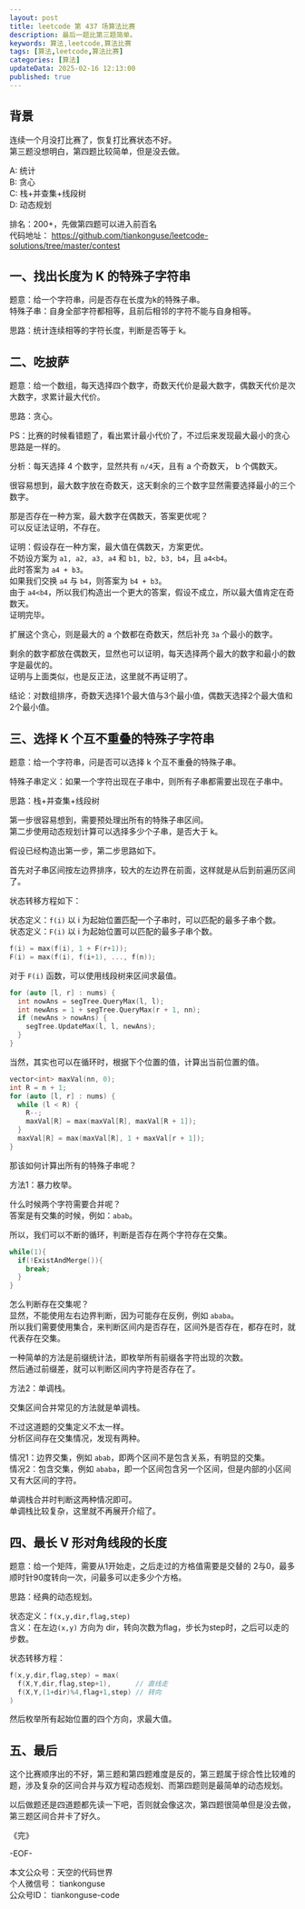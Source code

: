 ```yaml
---
layout: post  
title: leetcode 第 437 场算法比赛  
description: 最后一题比第三题简单。  
keywords: 算法,leetcode,算法比赛  
tags: [算法,leetcode,算法比赛]  
categories: [算法]  
updateData: 2025-02-16 12:13:00  
published: true  
---
```



## 背景  


连续一个月没打比赛了，恢复打比赛状态不好。  
第三题没想明白，第四题比较简单，但是没去做。  


A: 统计  
B: 贪心  
C: 栈+并查集+线段树  
D: 动态规划  


排名：200+，先做第四题可以进入前百名  
代码地址： https://github.com/tiankonguse/leetcode-solutions/tree/master/contest  


## 一、找出长度为 K 的特殊子字符串  


题意：给一个字符串，问是否存在长度为k的特殊子串。  
特殊子串：自身全部字符都相等，且前后相邻的字符不能与自身相等。  


思路：统计连续相等的字符长度，判断是否等于 k。  


## 二、吃披萨  


题意：给一个数组，每天选择四个数字，奇数天代价是最大数字，偶数天代价是次大数字，求累计最大代价。  


思路：贪心。  


PS：比赛的时候看错题了，看出累计最小代价了，不过后来发现最大最小的贪心思路是一样的。  


分析：每天选择 4 个数字，显然共有 `n/4`天，且有 a 个奇数天， b 个偶数天。  


很容易想到，最大数字放在奇数天，这天剩余的三个数字显然需要选择最小的三个数字。  


那是否存在一种方案，最大数字在偶数天，答案更优呢？  
可以反证法证明，不存在。  


证明：假设存在一种方案，最大值在偶数天，方案更优。  
不妨设方案为 `a1, a2, a3, a4` 和 `b1, b2, b3, b4`，且 `a4<b4`。  
此时答案为 `a4 + b3`。  
如果我们交换 `a4` 与 `b4`，则答案为 `b4 + b3`。  
由于 `a4<b4`，所以我们构造出一个更大的答案，假设不成立，所以最大值肯定在奇数天。  
证明完毕。  


扩展这个贪心，则是最大的 a 个数都在奇数天，然后补充 `3a` 个最小的数字。  


剩余的数字都放在偶数天，显然也可以证明，每天选择两个最大的数字和最小的数字是最优的。  
证明与上面类似，也是反正法，这里就不再证明了。  



结论：对数组排序，奇数天选择1个最大值与3个最小值，偶数天选择2个最大值和2个最小值。  


## 三、选择 K 个互不重叠的特殊子字符串  


题意：给一个字符串，问是否可以选择 k 个互不重叠的特殊子串。  


特殊子串定义：如果一个字符出现在子串中，则所有子串都需要出现在子串中。  



思路：栈+并查集+线段树   


第一步很容易想到，需要预处理出所有的特殊子串区间。  
第二步使用动态规划计算可以选择多少个子串，是否大于 k。  


假设已经构造出第一步，第二步思路如下。  


首先对子串区间按左边界排序，较大的左边界在前面，这样就是从后到前遍历区间了。  


状态转移方程如下：  


状态定义：`f(i)` 以 i 为起始位置匹配一个子串时，可以匹配的最多子串个数。  
状态定义：`F(i)` 以 i 为起始位置可以匹配的最多子串个数。  


```cpp
f(i) = max(f(i), 1 + F(r+1));
F(i) = max(f(i), f(i+1), ..., f(n));
```


对于 `F(i)` 函数，可以使用线段树来区间求最值。  


```cpp
for (auto [l, r] : nums) {
  int nowAns = segTree.QueryMax(l, l);
  int newAns = 1 + segTree.QueryMax(r + 1, nn);
  if (newAns > nowAns) {
    segTree.UpdateMax(l, l, newAns);
  }
}
```


当然，其实也可以在循环时，根据下个位置的值，计算出当前位置的值。  


```cpp
vector<int> maxVal(nn, 0);
int R = n + 1;
for (auto [l, r] : nums) {
  while (l < R) {
    R--;
    maxVal[R] = max(maxVal[R], maxVal[R + 1]);
  }
  maxVal[R] = max(maxVal[R], 1 + maxVal[r + 1]);
}
```


那该如何计算出所有的特殊子串呢？  


方法1：暴力枚举。  

 
什么时候两个字符需要合并呢？  
答案是有交集的时候，例如：`abab`。  


所以，我们可以不断的循环，判断是否存在两个字符存在交集。  


```cpp
while(1){
  if(!ExistAndMerge()){
    break;
  }
}
```


怎么判断存在交集呢？  
显然，不能使用左右边界判断，因为可能存在反例，例如 `ababa`。  
所以我们需要使用集合，来判断区间内是否存在，区间外是否存在，都存在时，就代表存在交集。  


一种简单的方法是前缀统计法，即枚举所有前缀各字符出现的次数。  
然后通过前缀差，就可以判断区间内字符是否存在了。  


方法2：单调栈。  


交集区间合并常见的方法就是单调栈。  


不过这道题的交集定义不太一样。  
分析区间存在交集情况，发现有两种。  


情况1：边界交集，例如 `abab`，即两个区间不是包含关系，有明显的交集。  
情况2：包含交集，例如 `ababa`，即一个区间包含另一个区间，但是内部的小区间又有大区间的字符。  


单调栈合并时判断这两种情况即可。  
单调栈比较复杂，这里就不再展开介绍了。  



## 四、最长 V 形对角线段的长度


题意：给一个矩阵，需要从1开始走，之后走过的方格值需要是交替的 2与0，最多顺时针90度转向一次，问最多可以走多少个方格。  


思路：经典的动态规划。  


状态定义：`f(x,y,dir,flag,step)`  
含义：在左边`(x,y)` 方向为 dir，转向次数为flag，步长为step时，之后可以走的步数。  


状态转移方程：  


```cpp
f(x,y,dir,flag,step) = max(
  f(X,Y,dir,flag,step+1),      // 直线走
  f(X,Y,(1+dir)%4,flag+1,step) // 转向
)
```


然后枚举所有起始位置的四个方向，求最大值。  


## 五、最后  


这个比赛顺序出的不好，第三题和第四题难度是反的，第三题属于综合性比较难的题，涉及复杂的区间合并与双方程动态规划、而第四题则是最简单的动态规划。  


以后做题还是四道题都先读一下吧，否则就会像这次，第四题很简单但是没去做，第三题区间合并卡了好久。  


《完》  


-EOF-  

本文公众号：天空的代码世界  
个人微信号： tiankonguse  
公众号ID： tiankonguse-code  
  